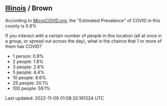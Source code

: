 
## [Illinois](/united-states/illinois) / Brown

According to [MicroCOVID.org](http://microcovid.org),
the "Estimated Prevalence" of COVID in this county is 0.9%

If you interact with a certain number of people in this location
(all at once in a group, or spread out across the day), what is the chance that
1 or more of them has COVID?

- 1 person: 0.9%
- 2 people: 1.8%
- 3 people: 2.6%
- 5 people: 4.4%
- 10 people: 8.6%
- 25 people: 20.1%
- 100 people: 59.1%

Last updated: 2022-11-09 01:08:20.161324 UTC
